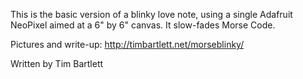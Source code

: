 This is the basic version of a blinky love note, using a single Adafruit NeoPixel aimed at a 6" by 6" canvas. It slow-fades Morse Code.

Pictures and write-up: http://timbartlett.net/morseblinky/

Written by Tim Bartlett